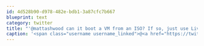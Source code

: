 ```yaml
---
id: 4d528b90-d978-482e-bdb1-3a87cfc7b667
blueprint: text
category: twitter
title: "'@mattashwood can it boot a VM from an ISO? If so, just use LiveAndroid"
caption: '<span class="username username_linked">@<a href="https://twitter.com/mattashwood" title="Matt Ashwood">mattashwood</a></span> can it boot a VM from an ISO? If so, just use LiveAndroid'
---
```

